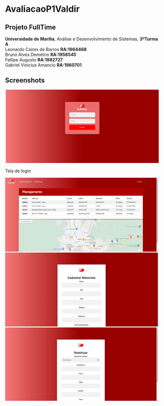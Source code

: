 # AvaliacaoP1Valdir
## Projeto FullTime
 **Universidade de Marilia**, Análise e Desenvolvimento de Sistemas, **3ºTurma A** <br>
 Leonardo Caires de Barros **RA:1964468** <br> 
 Bruno Alves Demétrio **RA:1958545** <br>
 Fellipe Augusto **RA:1982727** <br>
 Gabriel Vinicius Amancio **RA:1960701** <br>

## Screenshots

<p align="center" display="flex">
  <img width="500px" src="screenshots/Login.jpeg" />
 <p>Tela de login </p>
  <img width="500px" src="screenshots/dashboard.jpeg" />
  <img width="500px" src="screenshots/motorista.jpeg" />
  <img width="500px" src="screenshots/roteirizacao.jpeg" />
</p>
